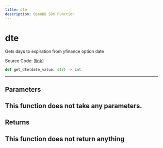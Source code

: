 ```yaml
---
title: dte
description: OpenBB SDK Function
---
```


# dte

Gets days to expiration from yfinance option date

Source Code: [[link](https://github.com/OpenBB-finance/OpenBBTerminal/tree/main/openbb_terminal/stocks/options/yfinance_model.py#L361)]
```python
def get_dte(date_value: str) -> int
```
---
## Parameters
This function does not take any parameters.
---
## Returns
This function does not return anything
---
